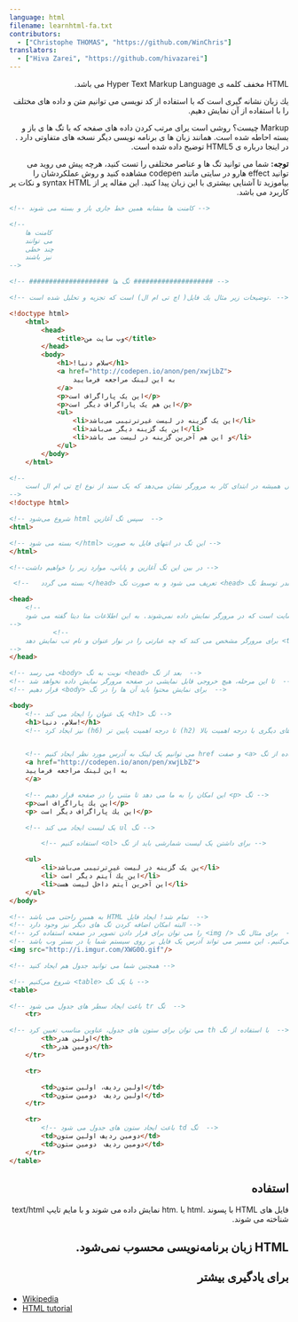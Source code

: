 ```yaml
---
language: html
filename: learnhtml-fa.txt
contributors:
  - ["Christophe THOMAS", "https://github.com/WinChris"]
translators:
  - ["Hiva Zarei", "https://github.com/hivazarei"]
---
```

<p dir="rtl">HTML مخفف كلمه ی Hyper Text Markup Language می باشد.</p>

<p dir="rtl">یك زبان نشانه گیری است كه با استفاده از كد نویسی می توانیم متن و داده های مختلف را با استفاده از آن نمایش دهیم.</p>

<p dir="rtl">Markup چیست؟ روشی است یرای مرتب كردن داده های صفحه كه با تگ ها ی باز و بسته احاطه شده است. همانند زبان ها ی برنامه نویسی دیگر نسخه های متفاوتی دارد . در اینجا درباره ی HTML5 توضیح داده شده است.</p>

<p dir="rtl"><b>توجه:</b> شما می توانید تگ ها و عناصر مختلفی را تست كنید، هرچه پیش می روید می توانید effect هارو در سایتی مانند codepen مشاهده كنید و روش عملكردشان را بیاموزید تا آشنایی بیشتری با این زبان پیدا كنید. این مقاله پر از syntax HTML  و نكات پر كاربرد می باشد.</p>

```html
<!-- كامنت ها مشابه همین خط جاری باز و بسته می شوند -->

<!--
	كامنت ها
	می توانند
	چند خطی
	نیز باشند
-->

<!-- #################### تگ ها #################### -->

<!-- توضیحات زیر مثال یك فایل( اچ تی ام ال) است كه تجزیه و تحلیل شده است. -->

<!doctype html>
	<html>
		<head>
			<title>وب سایت من</title>
		</head>
		<body>
			<h1>!سلام دنیا</h1>
			<a href="http://codepen.io/anon/pen/xwjLbZ">
				به این لینک مراجعه فرمایید
			</a>
			<p>این یک پاراگراف است</p>
			<p>این هم یک پاراگراف دیگر است</p>
			<ul>
				<li>این یک گزینه در لیست غیرترتیبی می‌باشد</li>
				<li>این یک گزینه دیگر می‌باشد</li>
				<li>و این هم آخرین گزینه در لیست می باشد</li>
			</ul>
		</body>
	</html>

<!--
	فایل اچ تی ام ال همیشه در ابتدای کار به مرورگر نشان می‌دهد که یک سند از نوع اچ تی ام ال است
-->
<!doctype html>

<!-- شروع می‌شود html سپس تگ آغازین  -->
<html>

<!-- بسته می شود </html> این تگ در انتهای فایل به صورت -->
</html>

<!--در بین این تگ آغازین و پایانی، موارد زیر را خواهیم داشت -->

 <!--	بسته می گردد </head> تعریف می شود و به صورت تگ <head> یک هدر توسط تگ -->

<head>
	<!--
	هدر شامل اطلاعات اضافی و توضیحات وب سایت است که در مرورگر نمایش داده نمی‌شوند. به این اطلاعات متا دیتا گفته می شود.
-->
		   <!--
	برای مرورگر مشخص می کند که چه عبارتی را در نوار عنوان و نام تب نمایش دهد <title> تگ
-->
</head>

<!-- می رسد <body> نوبت به تگ <head> بعد از تگ  -->
<!-- تا این مرحله، هیچ خروجی قابل نمایشی در صفحه مرورگر نمایش داده نخواهد شد  -->
<!-- قرار دهیم <body> برای نمایش محتوا باید آن ها را در تگ  -->

<body>
	<!-- یک عنوان را ایجاد می‌ کند <h1> تگ -->
	<h1>سلام، دنيا!</h1>
	<!-- نیز ایجاد کرد (h6) تا درجه اهمیت پایین تر (h2) همچنین می توانید زیرعنوان های دیگری با درجه اهمیت بالا -->


	<!-- می توانیم یک لینک به آدرس مورد نظر ایجاد کنیم href و صفت <a> با استفاده از تگ -->
	<a href="http://codepen.io/anon/pen/xwjLbZ">
	به این لینک مراجعه فرمایید
	</a>

	<!-- این امکان را به ما می دهد تا متنی را در صفحه قرار دهیم <p> تگ -->
	<p>اين يك پاراگراف است</p>
	<p> اين يك پاراگراف ديگر است</p>

	<!-- یک لیست ایجاد می کند ul تگ -->

		<!-- استفاده کنیم <ol> برای داشتن یک لیست شمارشی باید از تگ -->

	<ul>
		<li>ین یک گزینه در لیست غیرترتیبی می‌باشد</li>
		<li> اين يك آيتم ديگر است</li>
		<li>اين آخرين آيتم داخل ليست هست</li>
	</ul>
</body>

<!-- به همین راحتی می باشد HTML تمام شد! ایجاد فایل  -->
<!-- البته امکان اضافه کردن تگ های دیگر نیز وجود دارد -->
<!-- را می توان برای قرار دادن تصویر در صفحه استفاده کرد <img /> برای مثال تگ  -->
<!-- مشخص می‌کنیم. این مسیر می تواند آدرس یک فایل بر روی سیستم شما یا در بستر وب باشد src مسیر فایل تصویر را با استفاده از صفت  -->
<img src="http://i.imgur.com/XWG0O.gif"/>

<!-- همچنین شما می توانید جدول هم ایجاد كنید -->

<!-- شروع می‌کنیم <table> با یک تگ -->
<table>

<!-- باعث ایجاد سطر های جدول می شود tr تگ  -->
	<tr>

<!-- می توان برای ستون های جدول، عناوین مناسب تعیین کرد th با استفاده از تگ  -->
		<th>اولين هدر</th>
		<th>دومين هدر</th>
	</tr>

	<tr>

		<td>اولين رديف، اولين ستون</td>
		<td>اولين رديف  دومين ستون</td>
	</tr>

	<tr>
		<!-- باعث ایجاد ستون های جدول می شود td تگ  -->
		<td>دومين رديف اولين ستون</td>
		<td>دومين رديف  دومين ستون</td>
	</tr>
</table>
```

<h2 dir="rtl">استفاده</h2>
<p dir="rtl">
فایل های HTML با پسوند .html یا .htm نمایش داده می شوند و با مایم تایپ text/html شناخته می شوند.
</p>

<h2 dir="rtl">HTML زبان برنامه‌نویسی محسوب نمی‌شود.</h2>
<h2 dir="rtl">برای یادگیری بیشتر</h2>

* [Wikipedia](https://en.wikipedia.org/wiki/HTML)
* [HTML tutorial](https://developer.mozilla.org/en-US/docs/Web/HTML)
